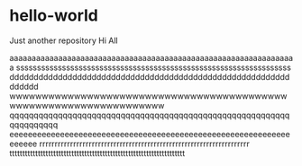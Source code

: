 # hello-world
Just another repository
Hi All

aaaaaaaaaaaaaaaaaaaaaaaaaaaaaaaaaaaaaaaaaaaaaaaaaaaaaaaaaaaaaaaaa
ssssssssssssssssssssssssssssssssssssssssssssssssssssssssssssssssss
dddddddddddddddddddddddddddddddddddddddddddddddddddddddddddddddd
wwwwwwwwwwwwwwwwwwwwwwwwwwwwwwwwwwwwwwwwwwwwwwwwwwwwwwwwwwwwwwwwwww
qqqqqqqqqqqqqqqqqqqqqqqqqqqqqqqqqqqqqqqqqqqqqqqqqqqqqqqqqqqqqqqqqqqq
eeeeeeeeeeeeeeeeeeeeeeeeeeeeeeeeeeeeeeeeeeeeeeeeeeeeeeeeeeeeeeeeeee
rrrrrrrrrrrrrrrrrrrrrrrrrrrrrrrrrrrrrrrrrrrrrrrrrrrrrrrrrrrrrrrrrrrr
tttttttttttttttttttttttttttttttttttttttttttttttttttttttttttttttttttt
